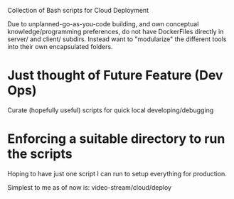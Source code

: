 Collection of Bash scripts for Cloud Deployment

Due to unplanned-go-as-you-code building, and own
conceptual knowledge/programming preferences,
do not have DockerFiles directly in server/ and client/
subdirs. Instead want to "modularize" the different
tools into their own encapsulated folders.

# Just thought of Future Feature (Dev Ops)

Curate (hopefully useful) scripts for quick local developing/debugging


# Enforcing a suitable directory to run the scripts
Hoping to have just one script I can run to setup everything 
for production.

Simplest to me as of now is:
video-stream/cloud/deploy